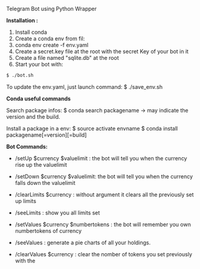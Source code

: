 Telegram Bot using Python Wrapper

**Installation :**

1. Install conda
2. Create a conda env from fil:
3. conda env create -f env.yaml
4. Create a secret.key file at the root with the secret Key of your bot in it
5. Create a file named "sqlite.db" at the root
6. Start your bot with:
  ```bash
  $ ./bot.sh
  ```


To update the env.yaml, just launch command:
$ ./save_env.sh

**Conda useful commands**

Search package infos:
$ conda search packagename
-> may indicate the version and the build.

Install a package in a env:
$ source activate envname
$ conda install packagename[=version][=build]


**Bot Commands:**

- /setUp $currency $valuelimit : the bot will tell you when the currency rise up the valuelimit
- /setDown $currency $valuelimit: the bot will tell you when the currency falls down the valuelimit
- /clearLimits $currency : without argument it clears all the previously set up limits
- /seeLimits : show you all limits set

- /setValues $currency $numbertokens : the bot will remember you own numbertokens of currency
- /seeValues : generate a pie charts of all your holdings.
- /clearValues $currency : clear the nomber of tokens you set previously with the <currency>
